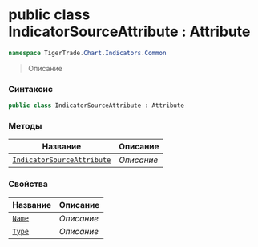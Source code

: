 
# public class IndicatorSourceAttribute : Attribute
```csharp
namespace TigerTrade.Chart.Indicators.Common
```



> Описание

### Синтаксис
```csharp
public class IndicatorSourceAttribute : Attribute
```


### Методы
| Название | Описание |
| --- | --- |
| [`IndicatorSourceAttribute`](./IndicatorSourceAttribute.cs/Методы/IndicatorSourceAttribute.md) | *Описание* |

### Свойства
| Название | Описание |
| --- | --- |
| [`Name`](./IndicatorSourceAttribute.cs/Свойства/Name.md) | *Описание* |
| [`Type`](./IndicatorSourceAttribute.cs/Свойства/Type.md) | *Описание* |



